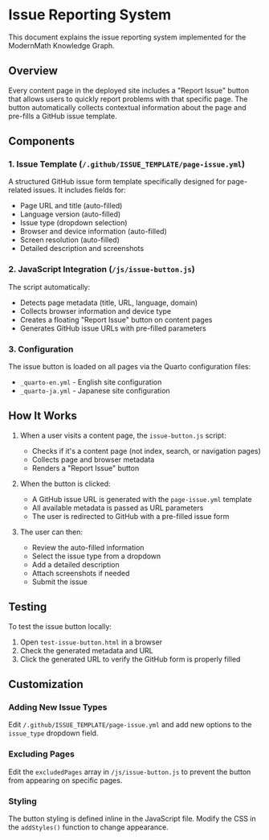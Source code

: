 # Issue Reporting System

This document explains the issue reporting system implemented for the ModernMath Knowledge Graph.

## Overview

Every content page in the deployed site includes a "Report Issue" button that allows users to quickly report problems with that specific page. The button automatically collects contextual information about the page and pre-fills a GitHub issue template.

## Components

### 1. Issue Template (`/.github/ISSUE_TEMPLATE/page-issue.yml`)

A structured GitHub issue form template specifically designed for page-related issues. It includes fields for:

- Page URL and title (auto-filled)
- Language version (auto-filled)
- Issue type (dropdown selection)
- Browser and device information (auto-filled)
- Screen resolution (auto-filled)
- Detailed description and screenshots

### 2. JavaScript Integration (`/js/issue-button.js`)

The script automatically:

- Detects page metadata (title, URL, language, domain)
- Collects browser information and device type
- Creates a floating "Report Issue" button on content pages
- Generates GitHub issue URLs with pre-filled parameters

### 3. Configuration

The issue button is loaded on all pages via the Quarto configuration files:

- `_quarto-en.yml` - English site configuration
- `_quarto-ja.yml` - Japanese site configuration

## How It Works

1. When a user visits a content page, the `issue-button.js` script:
   - Checks if it's a content page (not index, search, or navigation pages)
   - Collects page and browser metadata
   - Renders a "Report Issue" button

2. When the button is clicked:
   - A GitHub issue URL is generated with the `page-issue.yml` template
   - All available metadata is passed as URL parameters
   - The user is redirected to GitHub with a pre-filled issue form

3. The user can then:
   - Review the auto-filled information
   - Select the issue type from a dropdown
   - Add a detailed description
   - Attach screenshots if needed
   - Submit the issue

## Testing

To test the issue button locally:

1. Open `test-issue-button.html` in a browser
2. Check the generated metadata and URL
3. Click the generated URL to verify the GitHub form is properly filled

## Customization

### Adding New Issue Types

Edit `/.github/ISSUE_TEMPLATE/page-issue.yml` and add new options to the `issue_type` dropdown field.

### Excluding Pages

Edit the `excludedPages` array in `/js/issue-button.js` to prevent the button from appearing on specific pages.

### Styling

The button styling is defined inline in the JavaScript file. Modify the CSS in the `addStyles()` function to change appearance.

